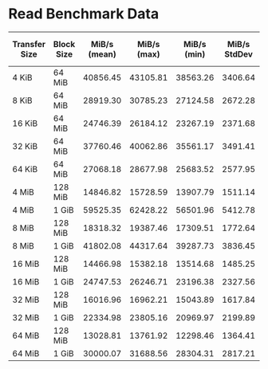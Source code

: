 # Read Benchmark Data

| Transfer Size | Block Size | MiB/s (mean) | MiB/s (max) | MiB/s (min) | MiB/s StdDev | StdDev % (MiB/s) | Mean Time (s) | Mean OPs | StdDev % (OPs) |
|--------------|-----------|--------------|-------------|-------------|--------------|-----------------|--------------|----------|----------------|
| 4 KiB        | 64 MiB    | 40856.45     | 43105.81    | 38563.26    | 3406.64      | 8.34%           | 14.95        | 9576333.78 | 9.12%        |
| 8 KiB        | 64 MiB    | 28919.30     | 30785.23    | 27124.58    | 2672.28      | 9.24%           | 16.82        | 3490823.22 | 9.81%        |
| 16 KiB       | 64 MiB    | 24746.39     | 26184.12    | 23267.19    | 2371.68      | 9.58%           | 19.73        | 1518781.92 | 10.00%       |
| 32 KiB       | 64 MiB    | 37760.46     | 40062.86    | 35561.17    | 3491.41      | 9.25%           | 22.17        | 1113201.69 | 10.04%       |
| 64 KiB       | 64 MiB    | 27068.18     | 28677.98    | 25683.52    | 2577.95      | 9.52%           | 18.33        | 433091.52  | 9.53%        |
| 4 MiB        | 128 MiB   | 14846.82     | 15728.59    | 13907.79    | 1511.14      | 10.18%          | 57.35        | 3711.71    | 10.18%       |
| 4 MiB        | 1 GiB     | 59525.35     | 62428.22    | 56501.96    | 5412.78      | 9.09%           | 6.71         | 14881.34   | 9.09%        |
| 8 MiB        | 128 MiB   | 18318.32     | 19387.46    | 17309.51    | 1772.64      | 9.68%           | 44.15        | 2289.79    | 9.68%        |
| 8 MiB        | 1 GiB     | 41802.08     | 44317.64    | 39287.73    | 3836.45      | 9.18%           | 12.46        | 5225.26    | 9.18%        |
| 16 MiB       | 128 MiB   | 14466.98     | 15382.18    | 13514.68    | 1485.25      | 10.27%          | 59.17        | 904.19     | 10.27%       |
| 16 MiB       | 1 GiB     | 24747.53     | 26246.71    | 23196.38    | 2327.56      | 9.41%           | 18.91        | 1546.72    | 9.41%        |
| 32 MiB       | 128 MiB   | 16016.96     | 16962.21    | 15043.89    | 1617.84      | 10.10%          | 51.59        | 500.53     | 10.10%       |
| 32 MiB       | 1 GiB     | 22334.98     | 23805.16    | 20969.97    | 2199.89      | 9.85%           | 20.47        | 698.59     | 9.84%        |
| 64 MiB       | 128 MiB   | 13028.81     | 13761.92    | 12298.46    | 1364.41      | 10.47%          | 79.31        | 203.57     | 10.47%       |
| 64 MiB       | 1 GiB     | 30000.07     | 31688.56    | 28304.31    | 2817.21      | 9.39%           | 16.08        | 468.75     | 9.39%        |
